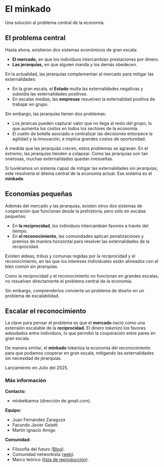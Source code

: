 # El minkado

Una solución al problema central de la economía.

## El problema central

Hasta ahora, existieron dos sistemas económicos de gran escala:

- **El mercado,** en que los individuos intercambian prestaciones por dinero.
- **Las jerarquías,** en que alguien manda y los demás obedecen.

En la actualidad, las jerarquías complementan al mercado para mitigar las externalidades: 

- En la gran escala, el **Estado** multa las externalidades negativas y subsidia las externalidades positivas.
- En escalas medias, las **empresas** resuelven la externalidad positiva de trabajar en grupo.

Sin embargo, las jerarquías tienen dos problemas:

- Los jerarcas pueden capturar valor que no llega al resto del grupo, lo que aumenta los costos en todos los sectores de la economía.
- El cuello de botella asociado a centralizar las decisiones entorpece la agilidad y la innovación, e implica grandes costos de oportunidad.

A medida que las jerarquías crecen, estos problemas se agravan. En el extremo, las jerarquías tienden a colapsar. Como las jerarquías son tan onerosas, muchas externalidades quedan irresueltas.

Si tuviéramos un sistema capaz de mitigar las externalidades sin jerarquías, este resolvería el dilema central de la economía actual. Ese sistema es el **minkado**.

## Economías pequeñas

Además del mercado y las jerarquías, existen otros dos sistemas de cooperación que funcionan desde la prehistoria, pero sólo en escalas pequeñas: 

- En **la reciprocidad**, los individuos intercambian favores a través del tiempo.
- En **el reconocimiento**, las comunidades aplican penalizaciones y premios de manera horizontal para resolver las externalidades de la reciprocidad.

Existen aldeas, tribus y comunas regidas por la reciprocidad y el reconocimiento, en las que los intereses individuales están alineados con el bien común sin jerarquías. 

Como la reciprocidad y el reconocimiento no funcionan en grandes escalas, no resuelven directamente el problema central de la economía.

Sin embargo, comprenderlos convierte un problema de diseño en un problema de escalabilidad.

## Escalar el reconocimiento

La clave para pensar el problema es que el **mercado** nació como una extensión escalable de la **reciprocidad.** El dinero *tokenizó* los favores adeudados entre individuos, lo que permitió la cooperación entre pares en gran escala.

De manera similar, el **minkado** tokeniza la economía del reconocimiento para que podamos cooperar  en gran escala, mitigando las externalidades sin necesidad de jerarquías.

Lanzamiento en Julio del 2025.

### Más información

**Contacto:** 
- minketkarma (dirección de gmail.com).

**Equipo:**
- Juan Fernández Zaragoza
- Facundo Javier Gelatti
- Martín Ignacio Amigo

**Comunidad:**
- Filosofía del futuro ([Blog](https://filosofiadelfuturo.com)).
- Comunidad networkista ([web](https://txt.networkismo.com/)).
- Marco teórico ([lista de reproducción](https://www.youtube.com/watch?v=drkBVmHKDd8&list=PLW9WMn8xJQsXcZ3EWS7wBlLqnniJtjidp)).

